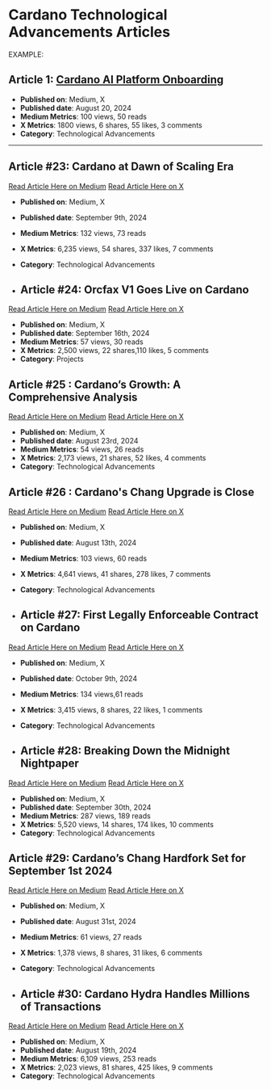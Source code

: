 # Cardano Technological Advancements Articles

EXAMPLE:
## Article 1: [Cardano AI Platform Onboarding](https://medium.com/link-to-article)
- **Published on**: Medium, X
- **Published date**: August 20, 2024
- **Medium Metrics**: 100 views, 50 reads
- **X Metrics**: 1800 views, 6 shares, 55 likes, 3 comments
- **Category**: Technological Advancements

---
## Article #23: Cardano at Dawn of Scaling Era
[Read Article Here on Medium]( https://medium.com/tap-in-with-taptools/cardano-at-dawn-of-scaling-era-cbe825c45252)
[Read Article Here on X]( https://x.com/TapTools/status/1833211015720218820)

- **Published on**: Medium, X
- **Published date**: September 9th, 2024
- **Medium Metrics**: 132 views, 73 reads
- **X Metrics**: 6,235 views, 54 shares, 337 likes, 7 comments
- **Category**: Technological Advancements

- ## Article #24: Orcfax V1 Goes Live on Cardano
[Read Article Here on Medium]( https://medium.com/tap-in-with-taptools/orcfax-v1-goes-live-on-cardano-1ac1c2aa55af)
[Read Article Here on X](https://x.com/TapTools/status/1834735929505845290)

- **Published on**: Medium, X
- **Published date**: September 16th, 2024
- **Medium Metrics**: 57 views, 30 reads
- **X Metrics**: 2,500 views, 22 shares,110 likes, 5 comments
- **Category**: Projects

## Article #25 : Cardano’s Growth: A Comprehensive Analysis
[Read Article Here on Medium]( https://medium.com/tap-in-with-taptools/cardanos-growth-a-comprehensive-analysis-1e5eab853690)
[Read Article Here on X]( https://x.com/TapTools/status/1827058226594247107)

- **Published on**: Medium, X
- **Published date**: August 23rd, 2024  
- **Medium Metrics**: 54 views, 26 reads
- **X Metrics**: 2,173 views, 21 shares, 52 likes, 4 comments  
- **Category**: Technological Advancements

## Article #26 : Cardano's Chang Upgrade is Close
[Read Article Here on Medium]( https://medium.com/tap-in-with-taptools/cardanos-chang-upgrade-is-close-781ad3154e1e)
[Read Article Here on X]( https://x.com/TapTools/status/1823497807606767880)

- **Published on**: Medium, X
- **Published date**: August 13th, 2024  
- **Medium Metrics**: 103 views, 60 reads
- **X Metrics**: 4,641 views, 41 shares, 278 likes, 7 comments  
- **Category**: Technological Advancements

- ## Article #27: First Legally Enforceable Contract on Cardano
[Read Article Here on Medium]( https://medium.com/tap-in-with-taptools/first-legally-enforceable-contract-on-cardano-bc2b2078dfbc)
[Read Article Here on X](https://x.com/TapTools/status/1844075359945490792)

- **Published on**: Medium, X
- **Published date**: October 9th, 2024
- **Medium Metrics**: 134 views,61 reads
- **X Metrics**: 3,415 views, 8 shares, 22 likes, 1 comments
- **Category**: Technological Advancements

- ## Article #28: Breaking Down the Midnight Nightpaper
[Read Article Here on Medium]( https://medium.com/tap-in-with-taptools/breaking-down-the-midnight-nightpaper-2ddf8c9afdfb )
[Read Article Here on X](https://x.com/TapTools/status/1840831227525226853 )

- **Published on**: Medium, X
- **Published date**: September 30th, 2024
- **Medium Metrics**: 287 views, 189 reads
- **X Metrics**: 5,520 views, 14 shares, 174 likes, 10 comments
- **Category**: Technological Advancements

## Article #29: Cardano’s Chang Hardfork Set for September 1st 2024
[Read Article Here on Medium]( https://medium.com/tap-in-with-taptools/cardanos-chang-hardfork-set-for-september-1st-2024-9c9eae6a9861)
[Read Article Here on X](https://x.com/TapTools/status/1830004351835820159 )

- **Published on**: Medium, X
- **Published date**: August 31st, 2024
- **Medium Metrics**: 61 views, 27 reads
- **X Metrics**: 1,378 views, 8 shares, 31 likes, 6 comments
- **Category**: Technological Advancements

- ## Article #30: Cardano Hydra Handles Millions of Transactions
[Read Article Here on Medium]( https://medium.com/tap-in-with-taptools/doom-on-cardano-hydra-handles-millions-of-transactions-559b9a4bd4ab)
[Read Article Here on X](https://x.com/TapTools/status/1825589204375458209 )

- **Published on**: Medium, X
- **Published date**: August 19th, 2024
- **Medium Metrics**: 6,109 views, 253 reads
- **X Metrics**: 2,023 views, 81 shares, 425 likes, 9 comments
- **Category**: Technological Advancements
